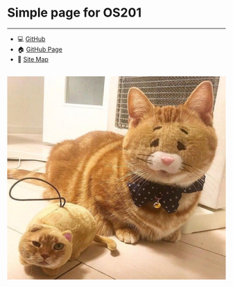 # Simple page for OS201
---
* :computer: [GitHub](https://github.com/kolokopo/os201)
* :house: [GitHub Page](https://kolokopo.github.io/os201)
* :compass: [Site Map](URLs/)

<br>
<img src="3n7qa8g28j031.jpg">
<br>
